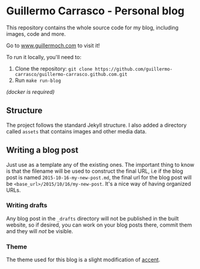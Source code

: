 # Guillermo Carrasco - Personal blog


This repository contains the whole source code for my blog, including images,
code and more.

Go to www.guillermoch.com to visit it!

To run it locally, you'll need to:

1. Clone the repository: `git clone https://github.com/guillermo-carrasco/guillermo-carrasco.github.com.git`
2. Run `make run-blog`

_(docker is required)_

## Structure
The project follows the standard Jekyll structure. I also added a directory called
`assets` that contains images and other media data.

## Writing a blog post
Just use as a template any of the existing ones. The important thing to know is
that the filename will be used to construct the final URL, i.e if the blog post is
named `2015-10-16-my-new-post.md`, the final url for the blog post will be
`<base_url>/2015/10/16/my-new-post`. It's a nice way of having organized URLs.

### Writing drafts
Any blog post in the `_drafts` directory will not be published in the built website,
so if desired, you can work on your blog posts there, commit them and they will _not_ be visible.

### Theme
The theme used for this blog is a slight modification of [accent](https://github.com/bk2dcradle/accent).
